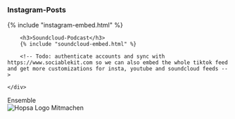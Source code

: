 <div class="flex flex-wrap md:flex-nowrap">
    <!-- <div class="w-full md:w-1/2 md:pr-4 z-10 shadow-lg shadown-black border-r-8 border-r-black"> -->
    <div class="w-full md:w-7/12 lg:w-1/2 md:pr-4">
        <h3>Instagram-Posts</h3>
        {% include "instagram-embed.html" %}
    </div>
    <div class="w-full md:w-5/12 lg:w-1/2 md:pl-4 -z-10">
        <!-- Needs at least one video on the channel -->
        <!-- <h3>YouTube-Videos</h3> -->    
        <!-- include "youtube-embed.html" -->
        
        <h3>Soundcloud-Podcast</h3>
        {% include "soundcloud-embed.html" %}

        <!-- Todo: authenticate accounts and sync with https://www.sociablekit.com so we can also embed the whole tiktok feed and get more customizations for insta, youtube and soundcloud feeds -->

    </div>
</div>

<div class="mt-8 text-lg flex items-center w-full justify-center">
<a class="no-underline hover:no-underline hover:text-white" style="text-decoration: none !important" href="/ensemble"><div class="py-3 px-6 max-w-10 m-6 border border-gray-300 hover:border-white hover:bg-gray-900 hover:text-white rounded-lg">Ensemble</div></a>
<a class="no-underline hover:no-underline hover:text-white" style="text-decoration: none !important" href="/kurs"><div class="py-3 px-6 max-w-10 m-6 border border-gray-300 hover:border-white hover:bg-gray-900 hover:text-white rounded-lg"><img src="/assets/favicon/favicon_transparent.png" alt="Hopsa Logo" class="w-6 h-6 inline -mt-2">&nbsp;Mitmachen</div></a>
</div>